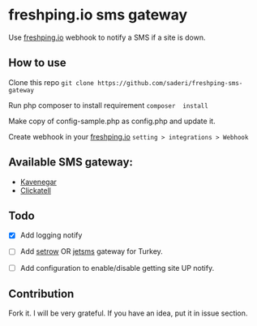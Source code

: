 # freshping.io sms gateway
Use [freshping.io](https://freshping.io) webhook to notify a SMS if a site is down.


## How to use

Clone this repo
`git clone https://github.com/saderi/freshping-sms-gateway`

Run php composer to install requirement
`composer  install`

Make copy of config-sample.php as config.php and update it.

Create webhook in your [freshping.io](https://freshping.io) `setting > integrations > Webhook`


## Available SMS gateway: 
* [Kavenegar](https://kavenegar.com)
* [Clickatell](https://www.clickatell.com)


## Todo
- [x] Add logging notify 
- [ ] Add [setrow](https://www.setrow.com) OR [jetsms](http://www.jetsms.net/) gateway for Turkey.
- [ ] Add configuration to enable/disable getting site UP notify.


## Contribution
Fork it. I will be very grateful. If you have an idea, put it in issue section.